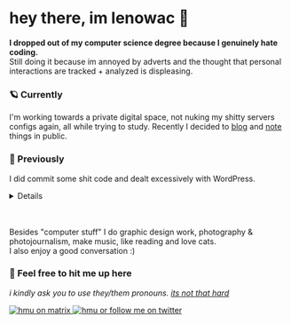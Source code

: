 # hey there, im lenowac 👋

**I dropped out of my computer science degree because I genuinely hate coding.**   
Still doing it because im annoyed by adverts and the thought that personal interactions are tracked + analyzed is displeasing.

### 🪐 Currently 
I'm working towards a private digital space, not nuking my shitty servers configs again, all while trying to study. 
Recently I decided to [blog](https://blog.decided.to) and [note](https://note.decided.to) things in public.

### 🌌 Previously 
I did commit some shit code and dealt excessively with WordPress.

<details> <summary>Details</summary>
When facing badly maintained Windows images on a regular basis, I wrote <a href="https://github.com/lenowac/QuickInstaller">QuickInstaller</a> to make using those computers less painful for everyone.   
  
I've also been guilty of writing shitty, unperformant C# + WinForms Applications (which you dont get to see), although it was good enough to pass exams.   

Using Asana was a major pain for me, partly because didn't have a simple desktop wrapper for AGES. So I compiled <a href="https://github.com/lenowac/AsanaDesktop">my own one</a>. Recently I saw they finally did it.   
  
Since two years I have worked intensely with WordPress for various businesses and non-profits. Planning, starting, moving and fixing installations is no problem as long as the amount of SQL and PHP involved isn't displeasing.   
  
More recently I've entered selfhosting and hosting others with mild success, I know enought ubuntu, debian and docker(-compose) to get something stable.
  
</details>

<br>
<br>

Besides "computer stuff" I do graphic design work, photography & photojournalism, make music, like reading and love cats.   
I also enjoy a good conversation :)

### 💬 Feel free to hit me up here
_i kindly ask you to use they/them pronouns. [its not that hard](https://raw.githubusercontent.com/lenowac/lenowac/main/pronouns.jpg)_

<a href="https://matrix.to/#/@leo:envs.net">
<img src="https://img.shields.io/static/v1?label=chat&message=leo@envs.org&logo=element&logoColor=0dbd8b&color=0dbd8b&style=for-the-badge" alt="hmu on matrix">
</a> 
<a href="https://twitter.com/lenowac">
<img src="https://img.shields.io/twitter/follow/lenowac?color=1DA1F2&logo=twitter&logoColor=1DA1F2%20&style=for-the-badge" alt="hmu or follow me on twitter">
</a>



<!--
**lenowac/lenowac** is a ✨ _special_ ✨ repository because its `README.md` (this file) appears on your GitHub profile.

🕳🏔🌀🔥💧🌌🪐

Here are some ideas to get you started:

- 🔭 I’m currently working on ...
- 🌱 I’m currently learning ...
- 👯 I’m looking to collaborate on ...
- 🤔 I’m looking for help with ...
- 💬 Ask me about ...
- 📫 How to reach me: ...
- 😄 Pronouns: ...
- ⚡ Fun fact: ...
-->
